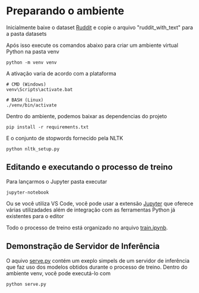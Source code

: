 # Preparando o ambiente

Inicialmente baixe o dataset [Ruddit](https://www.kaggle.com/datasets/rajkumarl/ruddit-jigsaw-dataset) e copie o arquivo "ruddit_with_text" para a pasta datasets

Após isso execute os comandos abaixo para criar um ambiente virtual Python na pasta venv

~~~
python -m venv venv
~~~

A ativação varia de acordo com a plataforma

~~~
# CMD (Windows)
venv\Scripts\activate.bat
~~~

~~~
# BASH (Linux)
./venv/bin/activate
~~~

Dentro do ambiente, podemos baixar as dependencias do projeto

~~~
pip install -r requirements.txt
~~~

E o conjunto de stopwords fornecido pela NLTK

~~~
python nltk_setup.py
~~~

## Editando e executando o processo de treino

Para lançarmos o Jupyter pasta executar

~~~
jupyter-notebook
~~~

Ou se você utiliza VS Code, você pode usar a extensão [Jupyter](https://marketplace.visualstudio.com/items?itemName=ms-toolsai.jupyter) que oferece várias utilizadades além de integração com as ferramentas Python já existentes para o editor

Todo o processo de treino está organizado no arquivo [train.ipynb](train.ipynb).

## Demonstração de Servidor de Inferência

O aquivo [serve.py](serve.py) contém um exeplo simpels de um servidor de inferência que faz uso dos modelos obtidos durante o processo de treino. Dentro do ambiente venv, você pode executá-lo com

~~~
python serve.py
~~~
